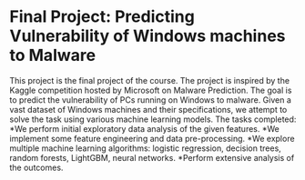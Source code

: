 # Final Project: Predicting Vulnerability of Windows machines to Malware
This project is the final project of the course. The project is inspired by the Kaggle competition hosted by Microsoft on Malware Prediction.
The goal is to predict the vulnerability of PCs running on Windows to malware. Given a vast dataset of Windows machines and their specifications, we attempt to solve the task using various machine learning models.
The tasks completed:
*We perform initial exploratory data analysis of the given features. 
*We implement some feature engineering and data pre-processing.
*We explore multiple machine learning algorithms: logistic regression, decision trees, random forests, LightGBM, neural networks.
*Perform extensive analysis of the outcomes.
